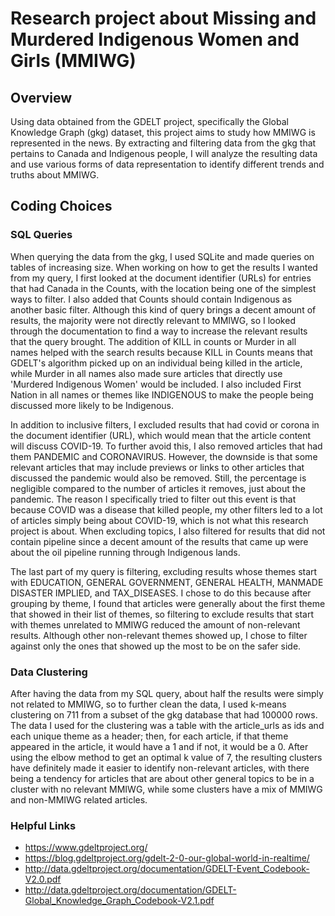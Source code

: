# Research project about Missing and Murdered Indigenous Women and Girls (MMIWG)

## Overview
Using data obtained from the GDELT project, specifically the Global Knowledge Graph (gkg) dataset, this project aims to study how MMIWG is represented in the news. By extracting and filtering data from the gkg that pertains to Canada and Indigenous people, I will analyze the resulting data and use various forms of data representation to identify different trends and truths about MMIWG.

## Coding Choices

### SQL Queries
When querying the data from the gkg, I used SQLite and made queries on tables of increasing size. When working on how to get the results I wanted from my query, I first looked at the document identifier (URLs) for entries that had Canada in the Counts, with the location being one of the simplest ways to filter. I also added that Counts should contain Indigenous as another basic filter. Although this kind of query brings a decent amount of results, the majority were not directly relevant to MMIWG, so I looked through the documentation to find a way to increase the relevant results that the query brought. The addition of KILL in counts or Murder in all names helped with the search results because KILL in Counts means that GDELT's algorithm picked up on an individual being killed in the article, while Murder in all names also made sure articles that directly use 'Murdered Indigenous Women' would be included. I also included First Nation in all names or themes like INDIGENOUS to make the people being discussed more likely to be Indigenous.

In addition to inclusive filters, I excluded results that had covid or corona in the document identifier (URL), which would mean that the article content will discuss COVID-19. To further avoid this, I also removed articles that had them PANDEMIC and CORONAVIRUS. However, the downside is that some relevant articles that may include previews or links to other articles that discussed the pandemic would also be removed. Still, the percentage is negligible compared to the number of articles it removes, just about the pandemic. The reason I specifically tried to filter out this event is that because COVID was a disease that killed people, my other filters led to a lot of articles simply being about COVID-19, which is not what this research project is about. When excluding topics, I also filtered for results that did not contain pipeline since a decent amount of the results that came up were about the oil pipeline running through Indigenous lands.

The last part of my query is filtering, excluding results whose themes start with EDUCATION, GENERAL GOVERNMENT, GENERAL HEALTH, MANMADE DISASTER IMPLIED, and TAX_DISEASES. I chose to do this because after grouping by theme, I found that articles were generally about the first theme that showed in their list of themes, so filtering to exclude results that start with themes unrelated to MMIWG reduced the amount of non-relevant results. Although other non-relevant themes showed up, I chose to filter against only the ones that showed up the most to be on the safer side.

### Data Clustering
After having the data from my SQL query, about half the results were simply not related to MMIWG, so to further clean the data, I used k-means clustering on 711 from a subset of the gkg database that had 100000 rows. The data I used for the clustering was a table with the article_urls as ids and each unique theme as a header; then, for each article, if that theme appeared in the article, it would have a 1 and if not, it would be a 0. After using the elbow method to get an optimal k value of 7, the resulting clusters have definitely made it easier to identify non-relevant articles, with there being a tendency for articles that are about other general topics to be in a cluster with no relevant MMIWG, while some clusters have a mix of MMIWG and non-MMIWG related articles.

### Helpful Links
* https://www.gdeltproject.org/
* https://blog.gdeltproject.org/gdelt-2-0-our-global-world-in-realtime/
* http://data.gdeltproject.org/documentation/GDELT-Event_Codebook-V2.0.pdf
* http://data.gdeltproject.org/documentation/GDELT-Global_Knowledge_Graph_Codebook-V2.1.pdf
